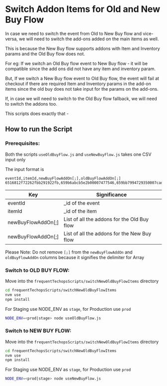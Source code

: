 # Switch Addon Items for Old and New Buy Flow

In case we need to switch the event from Old to New Buy flow and vice-versa, we will need to switch the add-ons added on the main items as well.

This is because the New Buy flow supports addons with Item and Inventory params and the Old Buy flow does not.

For eg: If we switch an Old Buy flow event to New Buy flow - it will be compatible since the add ons did not have any item and inventory param.

But, If we switch a New Buy flow event to Old Buy flow, the event will fail at checkout if there are required Item and Inventory params in the add-on items since the old buy does not take input for the params on the add-ons.

If, in case we will need to switch to the Old Buy flow fallback, we will need to switch the addons too.

This scripts does exactly that -

## How to run the Script



### Prerequisites:

Both the scripts `useOldBuyFlow.js` and `useNewBuyFlow.js` takes one CSV input only

The input format is

```csv
eventId,itemId,newBuyFlowAddOn[;],oldBuyFlowAddOn[;]
6516812f72262fbb291922fb,659b6abcb5e2b00007477546,659bb7994729350007cade0d;65bb48d67eb8bf0007a1efed,65bb54629f2ec200076a837f;65ca2b9b053c2ac087359443
```

| Key                | Significance                                |
| ------------------ | ------------------------------------------- |
| eventId            | _id of the event                            |
| itemId             | _id of the item                             |
| newBuyFlowAddOn[;] | List of all the addons for the Old Buy flow |
| newBuyFlowAddOn[;] | List of all the addons for the New Buy flow |

Please Note: Do not remove `[;]` from the `newBuyFlowAddOn` and `oldBuyFlowAddOn` columns because it signifies the delimiter for Array


### Switch to OLD BUY FLOW:

Move into the `frequentTechopsScripts/switchNewOldBuyFlowItems` directory

```bash
cd frequentTechopsScripts/switchNewOldBuyFlowItems
nvm use
npm install
```

For Staging use NODE_ENV as `stage`, for Production use `prod`

```bash
NODE_ENV=<prod|stage> node useOldBuyFlow.js
```


### Switch to NEW BUY FLOW:

Move into the `frequentTechopsScripts/switchNewOldBuyFlowItems` directory

```bash
cd frequentTechopsScripts/switchNewOldBuyFlowItems
nvm use
npm install
```

For Staging use NODE_ENV as `stage`, for Production use `prod`

```bash
NODE_ENV=<prod|stage> node useNewBuyFlow.js
```

